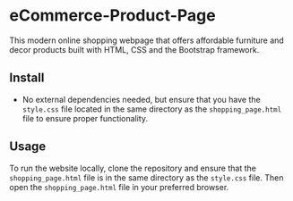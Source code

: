 # eCommerce-Product-Page
This modern online shopping webpage that offers affordable furniture and decor products built with HTML, CSS and the Bootstrap framework. 

## Install
- No external dependencies needed, but ensure that you have the `style.css` file located in the same directory as the `shopping_page.html` file to ensure proper functionality.

## Usage
To run the website locally, clone the repository and ensure that the `shopping_page.html` file is in the same directory as the `style.css` file. Then open the `shopping_page.html` file in your preferred browser.

